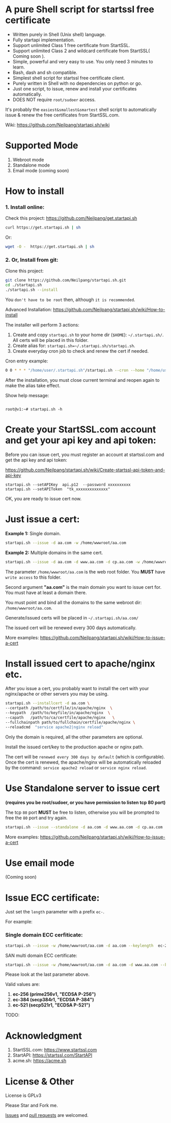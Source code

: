 # A pure Shell script for startssl free certificate
- Written purely in Shell (Unix shell) language.
- Fully startapi implementation.
- Support unlimited Class 1 free certificate from StartSSL.
- Support unlimited Class 2 and wildcard certificate from StartSSL( Coming soon ).
- Simple, powerful and very easy to use. You only need 3 minutes to learn.
- Bash, dash and sh compatible. 
- Simplest shell script for startssl free certificate client.
- Purely written in Shell with no dependencies on python or go.
- Just one script, to issue, renew and install your certificates automatically.
- DOES NOT require `root/sudoer` access.

It's probably the `easiest&smallest&smartest` shell script to automatically issue & renew the free certificates from StartSSL.com.


Wiki: https://github.com/Neilpang/startapi.sh/wiki



# Supported Mode

1. Webroot mode
1. Standalone mode
1. Email mode (coming soon)


# How to install

### 1. Install online:

Check this project: https://github.com/Neilpang/get.startapi.sh

```bash
curl https://get.startapi.sh | sh

```

Or:

```bash
wget -O -  https://get.startapi.sh | sh

```


### 2. Or, Install from git:

Clone this project: 

```bash
git clone https://github.com/Neilpang/startapi.sh.git
cd ./startapi.sh
./startapi.sh --install
```

You `don't have to be root` then, although `it is recommended`.

Advanced Installation:  https://github.com/Neilpang/startapi.sh/wiki/How-to-install

The installer will perform 3 actions:

1. Create and copy `startapi.sh` to your home dir (`$HOME`):  `~/.startapi.sh/`.
All certs will be placed in this folder.
2. Create alias for: `startapi.sh=~/.startapi.sh/startapi.sh`. 
3. Create everyday cron job to check and renew the cert if needed.

Cron entry example:

```bash
0 0 * * * "/home/user/.startapi.sh"/startapi.sh --cron --home "/home/user/.startapi.sh" > /dev/null
```

After the installation, you must close current terminal and reopen again to make the alias take effect.

Show help message:

```

root@v1:~# startapi.sh -h

```

# Create your StartSSL.com account and get your api key and api token:

Before you can issue cert, you must register an account at startssl.com and get the api key and api token:

https://github.com/Neilpang/startapi.sh/wiki/Create-startssl-api-token-and-api-key

```
startapi.sh --setAPIKey  api.p12  --password xxxxxxxxxx
startapi.sh --setAPIToken  "tk_xxxxxxxxxxxxxx"
```

OK, you are ready to issue cert now.


# Just issue a cert:

**Example 1:** Single domain.

```bash
startapi.sh --issue -d aa.com -w /home/wwwroot/aa.com
```

**Example 2:** Multiple domains in the same cert.

```bash
startapi.sh --issue -d aa.com -d www.aa.com -d cp.aa.com -w /home/wwwroot/aa.com 
```

The parameter `/home/wwwroot/aa.com` is the web root folder. You **MUST** have `write access` to this folder.

Second argument **"aa.com"** is the main domain you want to issue cert for.
You must have at least a domain there.

You must point and bind all the domains to the same webroot dir: `/home/wwwroot/aa.com`.

Generate/issued certs will be placed in `~/.startapi.sh/aa.com/`

The issued cert will be renewed every 300 days automatically.

More examples: https://github.com/Neilpang/startapi.sh/wiki/How-to-issue-a-cert


# Install issued cert to apache/nginx etc.

After you issue a cert, you probably want to install the cert with your nginx/apache or other servers you may be using.

```bash
startapi.sh --installcert -d aa.com \
--certpath /path/to/certfile/in/apache/nginx  \
--keypath  /path/to/keyfile/in/apache/nginx  \
--capath   /path/to/ca/certfile/apache/nginx   \
--fullchainpath path/to/fullchain/certfile/apache/nginx \
--reloadcmd  "service apache2|nginx reload"
```

Only the domain is required, all the other parameters are optional.

Install the issued cert/key to the production apache or nginx path.

The cert will be `renewed every 300 days by default` (which is configurable). Once the cert is renewed, the apache/nginx will be automatically reloaded by the command: `service apache2 reload` or `service nginx reload`.

# Use Standalone server to issue cert

**(requires you be root/sudoer, or you have permission to listen tcp 80 port)**

The tcp `80` port **MUST** be free to listen, otherwise you will be prompted to free the `80` port and try again.

```bash
startapi.sh --issue --standalone -d aa.com -d www.aa.com -d cp.aa.com
```

More examples: https://github.com/Neilpang/startapi.sh/wiki/How-to-issue-a-cert


# Use email mode

(Coming soon)

# Issue ECC certificate:

Just set the `length` parameter with a prefix `ec-`.

For example:

### Single domain ECC cerfiticate:

```bash
startapi.sh --issue -w /home/wwwroot/aa.com -d aa.com --keylength  ec-256
```

SAN multi domain ECC certificate:

```bash
startapi.sh --issue -w /home/wwwroot/aa.com -d aa.com -d www.aa.com --keylength  ec-256
```

Please look at the last parameter above.

Valid values are:

1. **ec-256 (prime256v1, "ECDSA P-256")**
2. **ec-384 (secp384r1,  "ECDSA P-384")**
3. **ec-521 (secp521r1,  "ECDSA P-521")**



TODO:

# Acknowledgment
1. StartSSL.com: https://www.startssl.com
2. StartAPI: https://startssl.com/StartAPI
3. acme.sh: https://acme.sh

# License & Other

License is GPLv3

Please Star and Fork me.

[Issues](https://github.com/Neilpang/startapi.sh/issues) and [pull requests](https://github.com/Neilpang/startapi.sh/pulls) are welcomed.



